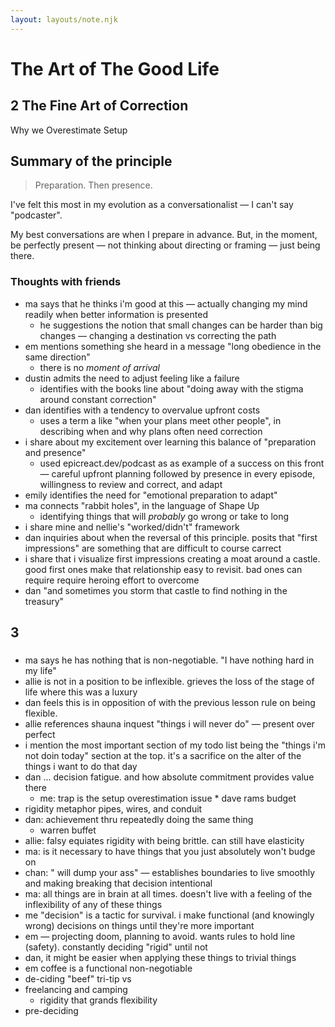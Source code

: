```yaml
---
layout: layouts/note.njk
---
```


# The Art of The Good Life

## 2 The Fine Art of Correction
Why we Overestimate Setup

## Summary of the principle
> Preparation. Then presence.

I've felt this most in my evolution as a conversationalist — I can't say "podcaster".

My best conversations are when I prepare in advance.
But, in the moment, be perfectly present — not thinking about directing or framing — just being there.

### Thoughts with friends

* ma says that he thinks i'm good at this — actually changing my mind readily when better information is presented
	* he suggestions the notion that small changes can be harder than big changes — changing a destination vs correcting the path
* em mentions something she heard in a message "long obedience in the same direction"
	* there is no *moment of arrival*
* dustin admits the need to adjust feeling like a failure
	* identifies with the books line about "doing away with the stigma around constant correction"
* dan identifies with a tendency to overvalue upfront costs
	* uses a term a like "when your plans meet other people", in describing when and why plans often need correction
* i share about my excitement over learning this balance of "preparation and presence"
	* used epicreact.dev/podcast as as example of a success on this front — careful upfront planning followed by presence in every episode, willingness to review and correct, and adapt
* emily identifies the need for "emotional preparation to adapt"
* ma connects "rabbit holes", in the language of Shape Up
	* identifying things that will *probably* go wrong or take to long
* i share mine and nellie's "worked/didn't" framework
* dan inquiries about when the reversal of this principle. posits that "first impressions" are something that are difficult to course carrect
* i share that i visualize first impressions creating a moat around a castle. good first ones make that relationship easy to revisit. bad ones can require require heroing effort to overcome
* dan "and sometimes you storm that castle to find nothing in the treasury"

## 3 

### 
* ma says he has nothing that is non-negotiable. "I have nothing hard in my life"
* allie is not in a position to be inflexible. grieves the loss of the stage of life where this was a luxury
* dan feels this is in opposition of with the previous lesson rule on being flexible. 
* allie references shauna inquest "things i will never do" — present over perfect
* i mention the most important section of my todo list being the "things i'm not doin today" section at the top. it's a sacrifice on the alter of the things i want to do that day
* dan ... decision fatigue. and how absolute commitment provides value there
	* me: trap is the setup overestimation issue
		  * dave rams budget
* rigidity metaphor pipes, wires, and conduit
* dan: achievement thru repeatedly doing the same thing
	* warren buffet
* allie: falsy equiates rigidity with being brittle. can still have elasticity
* ma: is it necessary to have things that you just absolutely won't budge on
* chan: " will dump your ass" — establishes boundaries to live smoothly and making breaking that decision intentional
* ma: all things are in brain at all times. doesn't live with a feeling of the inflexibility of any of these things
* me "decision" is a tactic for survival. i make functional (and knowingly wrong) decisions on things until they're more important
* em — projecting doom, planning to avoid. wants rules to hold line (safety). constantly deciding "rigid" until not
* dan, it might be easier when applying these things to trivial things
* em coffee is a functional non-negotiable
* de-ciding "beef" tri-tip vs
* freelancing and camping
	* rigidity that grands flexibility
* pre-deciding

